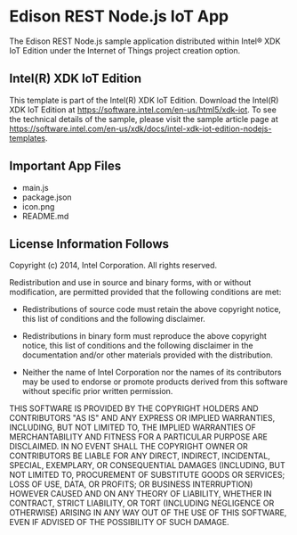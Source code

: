 Edison REST Node.js IoT App
============================
The Edison REST  Node.js sample application distributed within Intel® XDK IoT Edition under the Internet of Things  project creation option.

Intel(R) XDK IoT Edition
-------------------------------------------
This template is part of the Intel(R) XDK IoT Edition. 
Download the Intel(R) XDK IoT Edition at https://software.intel.com/en-us/html5/xdk-iot. To see the technical details of the sample, 
please visit the sample article page at https://software.intel.com/en-us/xdk/docs/intel-xdk-iot-edition-nodejs-templates.


Important App Files
---------------------------
* main.js
* package.json
* icon.png
* README.md

License Information Follows
---------------------------
Copyright (c) 2014, Intel Corporation. All rights reserved.

Redistribution and use in source and binary forms, with or without modification, 
are permitted provided that the following conditions are met:

- Redistributions of source code must retain the above copyright notice, 
  this list of conditions and the following disclaimer.

- Redistributions in binary form must reproduce the above copyright notice, 
  this list of conditions and the following disclaimer in the documentation 
  and/or other materials provided with the distribution.

- Neither the name of Intel Corporation nor the names of its contributors 
  may be used to endorse or promote products derived from this software 
  without specific prior written permission.

THIS SOFTWARE IS PROVIDED BY THE COPYRIGHT HOLDERS AND CONTRIBUTORS "AS IS" 
AND ANY EXPRESS OR IMPLIED WARRANTIES, INCLUDING, BUT NOT LIMITED TO, 
THE IMPLIED WARRANTIES OF MERCHANTABILITY AND FITNESS FOR A PARTICULAR PURPOSE 
ARE DISCLAIMED. IN NO EVENT SHALL THE COPYRIGHT OWNER OR CONTRIBUTORS BE 
LIABLE FOR ANY DIRECT, INDIRECT, INCIDENTAL, SPECIAL, EXEMPLARY, OR 
CONSEQUENTIAL DAMAGES (INCLUDING, BUT NOT LIMITED TO, PROCUREMENT OF SUBSTITUTE 
GOODS OR SERVICES; LOSS OF USE, DATA, OR PROFITS; OR BUSINESS INTERRUPTION) 
HOWEVER CAUSED AND ON ANY THEORY OF LIABILITY, WHETHER IN CONTRACT, STRICT 
LIABILITY, OR TORT (INCLUDING NEGLIGENCE OR OTHERWISE) ARISING IN ANY WAY OUT 
OF THE USE OF THIS SOFTWARE, EVEN IF ADVISED OF THE POSSIBILITY OF SUCH DAMAGE.
